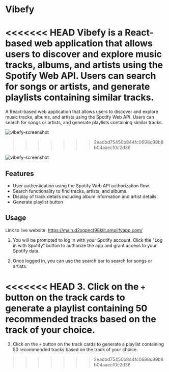 # Vibefy

<<<<<<< HEAD
Vibefy is a React-based web application that allows users to discover and explore music tracks, albums, and artists using the Spotify Web API. Users can search for songs or artists, and generate playlists containing similar tracks.
=======
A React-based web application that allows users to discover and explore music tracks, albums, and artists using the Spotify Web API. Users can search for songs or artists, and generate playlists containing similar tracks.

![vibefy-screenshot](https://github.com/Farid-Hamid-4/vibefy/assets/71334751/a5538142-a156-4a7c-b0df-b74868e21f2c)
>>>>>>> 2eadbd75450b844fc0698c99b8b04aaecf0c2d36

![vibefy-screenshot](https://github.com/Farid-Hamid-4/vibefy/assets/71334751/a5538142-a156-4a7c-b0df-b74868e21f2c)

## Features
- User authentication using the Spotify Web API authorization flow.
- Search functionality to find tracks, artists, and albums.
- Display of track details including album information and artist details.
- Generate playlist button

## Usage
Link to live website: https://main.d2xqpnct98klit.amplifyapp.com/

1. You will be prompted to log in with your Spotify account. Click the "Log in with Spotify" button to authorize the app and grant access to your Spotify data.

2. Once logged in, you can use the search bar to search for songs or artists. 

<<<<<<< HEAD
3. Click on the `+` button on the track cards to generate a playlist containing 50 recommended tracks based on the track of your choice.
=======
3. Click on the `+` button on the track cards to generate a playlist containing 50 recommended tracks based on the track of your choice.
>>>>>>> 2eadbd75450b844fc0698c99b8b04aaecf0c2d36
